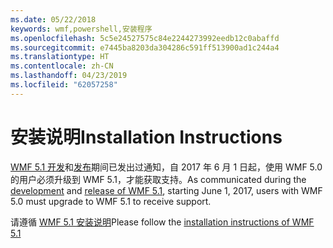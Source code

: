```yaml
---
ms.date: 05/22/2018
keywords: wmf,powershell,安装程序
ms.openlocfilehash: 5c5e24527575c84e2244273992eedb12c0abaffd
ms.sourcegitcommit: e7445ba8203da304286c591ff513900ad1c244a4
ms.translationtype: HT
ms.contentlocale: zh-CN
ms.lasthandoff: 04/23/2019
ms.locfileid: "62057258"
---
```

# <a name="installation-instructions"></a><span data-ttu-id="abaee-102">安装说明</span><span class="sxs-lookup"><span data-stu-id="abaee-102">Installation Instructions</span></span>

<span data-ttu-id="abaee-103">[WMF 5.1 开发](https://blogs.msdn.microsoft.com/powershell/2016/04/06/windows-management-framework-5-0-updates-and-wmf-5-1/)和[发布](https://blogs.msdn.microsoft.com/powershell/2017/03/28/windows-management-framework-wmf-5-1-now-in-microsoft-update-catalog/)期间已发出过通知，自 2017 年 6 月 1 日起，使用 WMF 5.0 的用户必须升级到 WMF 5.1，才能获取支持。</span><span class="sxs-lookup"><span data-stu-id="abaee-103">As communicated during the [development](https://blogs.msdn.microsoft.com/powershell/2016/04/06/windows-management-framework-5-0-updates-and-wmf-5-1/) and [release of WMF 5.1](https://blogs.msdn.microsoft.com/powershell/2017/03/28/windows-management-framework-wmf-5-1-now-in-microsoft-update-catalog/), starting June 1, 2017, users with WMF 5.0 must upgrade to WMF 5.1 to receive support.</span></span>

<span data-ttu-id="abaee-104">请遵循 [WMF 5.1 安装说明](../5.1/install-configure.md)</span><span class="sxs-lookup"><span data-stu-id="abaee-104">Please follow the [installation instructions of WMF 5.1](../5.1/install-configure.md)</span></span>
